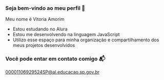 ### Seja bem-vindo ao meu perfil 💙

Meu nome é Vitoria Amorim 

- Estou estudando no Alura
- Estou me desenvolvendo na linguagem JavaScript
- Utilizo esse espaço para minha organização e compartilhamento dos meus projetos desenvolvidos

### Você pode entar em contato comigo 📬

00001106929524SP@al.educacao.sp.gov.br


